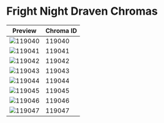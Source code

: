 # Fright Night Draven Chromas

| Preview | Chroma ID |
|---------|-----------|
| ![119040](https://raw.communitydragon.org/latest/plugins/rcp-be-lol-game-data/global/default/v1/champion-chroma-images/119/119040.png) | 119040 |
| ![119041](https://raw.communitydragon.org/latest/plugins/rcp-be-lol-game-data/global/default/v1/champion-chroma-images/119/119041.png) | 119041 |
| ![119042](https://raw.communitydragon.org/latest/plugins/rcp-be-lol-game-data/global/default/v1/champion-chroma-images/119/119042.png) | 119042 |
| ![119043](https://raw.communitydragon.org/latest/plugins/rcp-be-lol-game-data/global/default/v1/champion-chroma-images/119/119043.png) | 119043 |
| ![119044](https://raw.communitydragon.org/latest/plugins/rcp-be-lol-game-data/global/default/v1/champion-chroma-images/119/119044.png) | 119044 |
| ![119045](https://raw.communitydragon.org/latest/plugins/rcp-be-lol-game-data/global/default/v1/champion-chroma-images/119/119045.png) | 119045 |
| ![119046](https://raw.communitydragon.org/latest/plugins/rcp-be-lol-game-data/global/default/v1/champion-chroma-images/119/119046.png) | 119046 |
| ![119047](https://raw.communitydragon.org/latest/plugins/rcp-be-lol-game-data/global/default/v1/champion-chroma-images/119/119047.png) | 119047 |